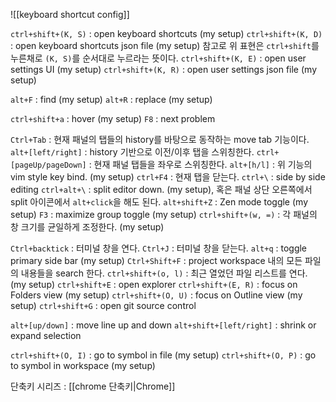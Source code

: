 ![[keyboard shortcut config]]

`ctrl+shift+(K, S)` : open keyboard shortcuts (my setup)
`ctrl+shift+(K, D)` : open keyboard shortcuts json file (my setup)
참고로 위 표현은 `ctrl+shift`를 누른채로 `(K, S)`를 순서대로 누르라는 뜻이다.
`ctrl+shift+(K, E)` : open user settings UI (my setup)
`ctrl+shift+(K, R)` : open user settings json file (my setup)


`alt+F` : find (my setup)
`alt+R` : replace (my setup)

`ctrl+shift+a` : hover (my setup)
`F8` : next problem

`Ctrl+Tab` : 현재 패널의 탭들의 history를 바탕으로 동작하는 move tab 기능이다.
`alt+[left/right]` : history 기반으로 이전/이후 탭을 스위칭한다.
`ctrl+[pageUp/pageDown]` : 현재 패널 탭들을 좌우로 스위칭한다.
`alt+[h/l]` : 위 기능의 vim style key bind. (my setup)
`ctrl+F4` : 현재 탭을 닫는다.
`ctrl+\` : side by side editing
`ctrl+alt+\` : split editor down. (my setup), 혹은 패널 상단 오른쪽에서 split 아이콘에서 `alt+click`을 해도 된다.
`alt+shift+Z` : Zen mode toggle (my setup)
`F3` : maximize group toggle (my setup)
`ctrl+shift+(w, =)` : 각 패널의 창 크기를 균일하게 조정한다. (my setup)

`Ctrl+backtick` : 터미널 창을 연다.
`Ctrl+J` : 터미널 창을 닫는다.
`alt+q` : toggle primary side bar (my setup)
`Ctrl+Shift+F` : project workspace 내의 모든 파일의 내용들을 search 한다.
`ctrl+shift+(o, l)` : 최근 열었던 파일 리스트를 연다. (my setup)
`ctrl+shift+E` : open explorer
`ctrl+shift+(E, R)` : focus on Folders view (my setup)
`ctrl+shift+(O, U)` : focus on Outline view (my setup)
`ctrl+shift+G` : open git source control

`alt+[up/down]` : move line up and down
`alt+shift+[left/right]` : shrink or expand selection

`ctrl+shift+(O, I)` : go to symbol in file (my setup)
`ctrl+shift+(O, P)` : go to symbol in workspace (my setup)

단축키 시리즈 : [[chrome 단축키|Chrome]]

